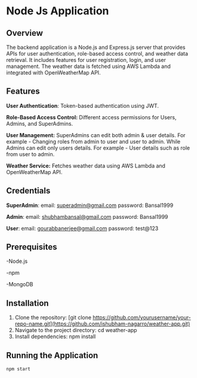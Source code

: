 # Node Js Application

## Overview

The backend application is a Node.js and Express.js server that provides APIs for user authentication, role-based access control, and weather data retrieval. It includes features for user registration, login, and user management. The weather data is fetched using AWS Lambda and integrated with OpenWeatherMap API.

## Features

**User Authentication**: Token-based authentication using JWT.

**Role-Based Access Control:** Different access permissions for Users, Admins, and SuperAdmins.

**User Management:** SuperAdmins can edit both admin & user details. For example - Changing roles from admin to user and user to admin. While Admins can edit only users details. For example - User details such as role from user to admin.

**Weather Service:** Fetches weather data using AWS Lambda and OpenWeatherMap API.

## Credentials

**SuperAdmin**: email: superadmin@gmail.com password: Bansal1999

**Admin**: email: shubhambansal@gmail.com password: Bansal1999

**User**: email: gourabbanerjee@gmail.com password: test@123

## Prerequisites

-Node.js

-npm

-MongoDB

## Installation

1. Clone the repository: [git clone https://github.com/yourusername/your-repo-name.git](https://github.com/ishubham-nagarro/weather-app.git)
2. Navigate to the project directory: cd weather-app
3. Install dependencies: npm install

## Running the Application

`npm start`
